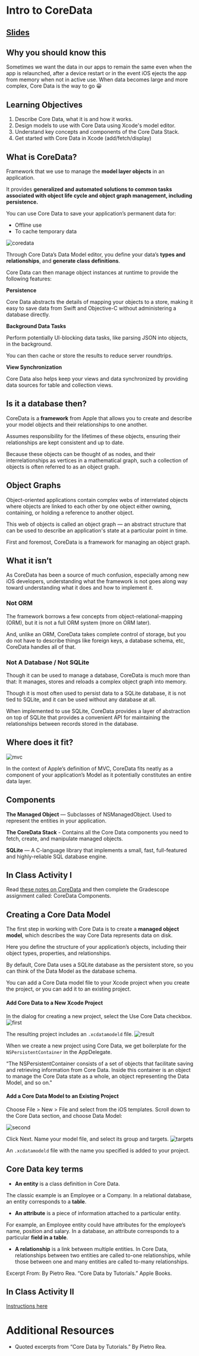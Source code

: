 <!-- Run this slideshow via the following command: -->
<!-- reveal-md README.md -w -->


<!-- .slide: class="header" -->

# Intro to CoreData

## [Slides](https://make-school-courses.github.io/MOB-1.3-Dynamic-iOS-Apps/Slides/Lesson5/README.html ':ignore')

<!-- > -->

## Why you should know this

Sometimes we want the data in our apps to remain the same even when the app is relaunched, after a device restart or in the event iOS ejects the app from memory when not in active use. When data becomes large and more complex, Core Data is the way to go 😀

<!-- > -->

## Learning Objectives

1. Describe Core Data, what it is and how it works.
1. Design models to use with Core Data using Xcode's model editor.
1. Understand key concepts and components of the Core Data Stack.
1. Get started with Core Data in Xcode (add/fetch/display)

<!-- > -->

## What is CoreData?

Framework that we use to manage the **model layer objects** in an application.

It provides **generalized and automated solutions to common tasks associated with object life cycle and object graph management, including persistence.**

<!-- > -->

You can use Core Data to save your application’s permanent data for:

- Offline use
- To cache temporary data

<!-- > -->

![coredata](coredata.png)

<!-- > -->

Through Core Data’s Data Model editor, you define your data’s **types and relationships**, and **generate class definitions**.

Core Data can then manage object instances at runtime to provide the following features:

<!-- v -->

**Persistence**  

Core Data abstracts the details of mapping your objects to a store, making it easy to save data from Swift and Objective-C without administering a database directly.

<!-- v -->

**Background Data Tasks**  

Perform potentially UI-blocking data tasks, like parsing JSON into objects, in the background.

You can then cache or store the results to reduce server roundtrips.

<!-- v -->

**View Synchronization**

Core Data also helps keep your views and data synchronized by providing data sources for table and collection views.

<!-- > -->

## Is it a database then?

CoreData is a **framework** from Apple that allows you to create and describe your model objects and their relationships to one another.

Assumes responsibility for the lifetimes of these objects, ensuring their relationships are kept consistent and up to date.

<!-- > -->

Because these objects can be thought of as nodes, and their interrelationships as vertices in a mathematical graph, such a collection of objects is often referred to as an object graph.

<!-- > -->

## Object Graphs

Object-oriented applications contain complex webs of interrelated objects where objects are linked to each other by one object either owning, containing, or holding a reference to another object.

This web of objects is called an object graph — an abstract structure that can be used to describe an application's state at a particular point in time.

First and foremost, CoreData is a framework for managing an object graph.

<!-- > -->

## What it isn’t

As CoreData has been a source of much confusion, especially among new iOS developers, understanding what the framework is not goes along way toward understanding what it does and how to implement it.

<!-- > -->

### Not ORM

The framework borrows a few concepts from object-relational-mapping (ORM), but it is not a full ORM system (more on ORM later).

And, unlike an ORM, CoreData takes complete control of storage, but you do not have to describe things like foreign keys, a database schema, etc, CoreData handles all of that.

<!-- > -->

### Not A Database / Not SQLite

Though it can be used to manage a database, CoreData is much more than that: It manages, stores and reloads a complex object graph into memory.

Though it is most often used to persist data to a SQLite database, it is not tied to SQLite, and it can be used without any database at all.

When implemented to use SQLite, CoreData provides a layer of abstraction on top of SQLite that provides a convenient API for maintaining the relationships between records stored in the database.

<!-- > -->

## Where does it fit?

![mvc](mvc.jpeg)

<aside class = "notes">
In the context of Apple’s definition of MVC, CoreData fits neatly as a component of your application’s Model as it potentially constitutes an entire data layer.
</aside>

<!-- > -->

## Components

**The Managed Object** — Subclasses of NSManagedObject. Used to represent the entities in your application.


**The CoreData Stack** - Contains all the Core Data components you need to fetch, create, and manipulate managed objects.


**SQLite** — A C-language library that implements a small, fast, full-featured and highly-reliable SQL database engine.

<!-- > -->

## In Class Activity I

Read [these notes on CoreData](https://github.com/Make-School-Courses/MOB-2.1-Local-Persistence-in-iOS/blob/master/Lessons/Lesson5/assignments/notes.md) and then complete the Gradescope assignment called: CoreData Components.

<!--
[Worksheet](https://docs.google.com/document/d/19c2pzBkKVTdMj9aNBCDtRpFhIIzQOeNsLmIwzWjePtM/edit?usp=sharing)
-->

<!-- > -->

## Creating a Core Data Model
The first step in working with Core Data is to create a **managed object model**, which describes the way Core Data represents data on disk.

Here you define the structure of your application’s objects, including their object types, properties, and relationships.

<!-- > -->

By default, Core Data uses a SQLite database as the persistent store, so you can think of the Data Model as the database schema.

You can add a Core Data model file to your Xcode project when you create the project, or you can add it to an existing project.

<!-- > -->

#### Add Core Data to a New Xcode Project

In the dialog for creating a new project, select the Use Core Data checkbox.
![first](firstoption.png)

<!-- > -->


The resulting project includes an `.xcdatamodeld` file.
![result](result.png)

<!-- > -->


When we create a new project using Core Data, we get boilerplate for the `NSPersistentContainer` in the AppDelegate.

“The NSPersistentContainer consists of a set of objects that facilitate saving and retrieving information from Core Data. Inside this container is an object to manage the Core Data state as a whole, an object representing the Data Model, and so on."

<!-- > -->

#### Add a Core Data Model to an Existing Project

Choose File > New > File and select from the iOS templates. Scroll down to the Core Data section, and choose Data Model:

![second](secondoption.png)

<!-- > -->


Click Next. Name your model file, and select its group and targets.
![targets](targets.png)

An `.xcdatamodeld` file with the name you specified is added to your project.

<!-- > -->

## Core Data key terms

- **An entity** is a class definition in Core Data.

The classic example is an Employee or a Company. In a relational database, an entity corresponds to a **table**.

<!-- > -->

- **An attribute** is a piece of information attached to a particular entity.

For example, an Employee entity could have attributes for the employee’s name, position and salary. In a database, an attribute corresponds to a particular **field in a table**.

<!-- > -->

- **A relationship** is a link between multiple entities. In Core Data, relationships between two entities are called to-one relationships, while those between one and many entities are called to-many relationships.

Excerpt From: By Pietro Rea. “Core Data by Tutorials.” Apple Books.

<!-- > -->

## In Class Activity II

[Instructions here]()

<!-- > -->

# Additional Resources
- Quoted excerpts from “Core Data by Tutorials.” By Pietro Rea.
